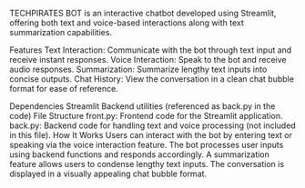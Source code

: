 TECHPIRATES BOT is an interactive chatbot developed using Streamlit, offering both text and voice-based interactions along with text summarization capabilities.

Features
Text Interaction: Communicate with the bot through text input and receive instant responses.
Voice Interaction: Speak to the bot and receive audio responses.
Summarization: Summarize lengthy text inputs into concise outputs.
Chat History: View the conversation in a clean chat bubble format for ease of reference.

Dependencies
Streamlit
Backend utilities (referenced as back.py in the code)
File Structure
front.py: Frontend code for the Streamlit application.
back.py: Backend code for handling text and voice processing (not included in this file).
How It Works
Users can interact with the bot by entering text or speaking via the voice interaction feature.
The bot processes user inputs using backend functions and responds accordingly.
A summarization feature allows users to condense lengthy text inputs.
The conversation is displayed in a visually appealing chat bubble format.

